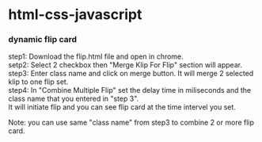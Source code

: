 # html-css-javascript
<h3>dynamic flip card</h3>
<p>
step1:  Download the flip.html file and open in chrome.<br>
setp2:  Select 2 checkbox then "Merge Klip For Flip" section will appear.<br>
step3:  Enter class name and click on merge button. It will merge 2 selected klip to one flip set.<br>
step4:  In "Combine Multiple Flip" set the delay time in miliseconds and the class name that you entered in "step 3". <br>
        It will initiate flip and you can see flip card at the time intervel you set.<br>
</p>
Note: you can use same "class name" from step3 to combine 2 or more flip card.
